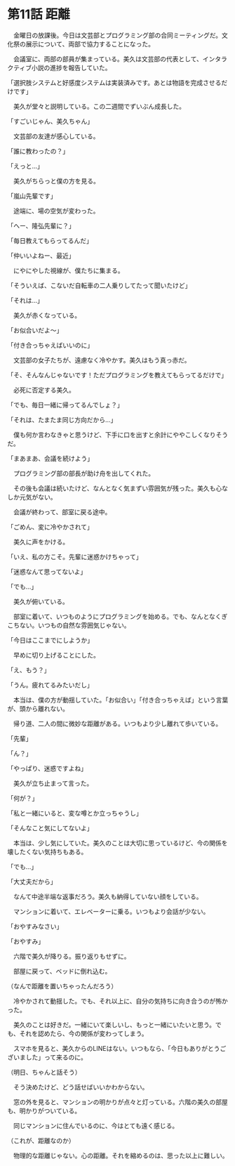 # 第11話 距離

　金曜日の放課後。今日は文芸部とプログラミング部の合同ミーティングだ。文化祭の展示について、両部で協力することになった。

　会議室に、両部の部員が集まっている。美久は文芸部の代表として、インタラクティブ小説の進捗を報告していた。

「選択肢システムと好感度システムは実装済みです。あとは物語を完成させるだけです」

　美久が堂々と説明している。この二週間でずいぶん成長した。

「すごいじゃん、美久ちゃん」

　文芸部の友達が感心している。

「誰に教わったの？」

「えっと...」

　美久がちらっと僕の方を見る。

「嵐山先輩です」

　途端に、場の空気が変わった。

「へー、隆弘先輩に？」

「毎日教えてもらってるんだ」

「仲いいよねー、最近」

　にやにやした視線が、僕たちに集まる。

「そういえば、こないだ自転車の二人乗りしてたって聞いたけど」

「それは...」

　美久が赤くなっている。

「お似合いだよ〜」

「付き合っちゃえばいいのに」

　文芸部の女子たちが、遠慮なく冷やかす。美久はもう真っ赤だ。

「そ、そんなんじゃないです！ただプログラミングを教えてもらってるだけで」

　必死に否定する美久。

「でも、毎日一緒に帰ってるんでしょ？」

「それは、たまたま同じ方向だから...」

　僕も何か言わなきゃと思うけど、下手に口を出すと余計にややこしくなりそうだ。

「まあまあ、会議を続けよう」

　プログラミング部の部長が助け舟を出してくれた。

　その後も会議は続いたけど、なんとなく気まずい雰囲気が残った。美久も心なしか元気がない。

　会議が終わって、部室に戻る途中。

「ごめん、変に冷やかされて」

　美久に声をかける。

「いえ、私の方こそ。先輩に迷惑かけちゃって」

「迷惑なんて思ってないよ」

「でも...」

　美久が俯いている。

　部室に着いて、いつものようにプログラミングを始める。でも、なんとなくぎこちない。いつもの自然な雰囲気じゃない。

「今日はここまでにしようか」

　早めに切り上げることにした。

「え、もう？」

「うん。疲れてるみたいだし」

　本当は、僕の方が動揺していた。「お似合い」「付き合っちゃえば」という言葉が、頭から離れない。

　帰り道、二人の間に微妙な距離がある。いつもより少し離れて歩いている。

「先輩」

「ん？」

「やっぱり、迷惑ですよね」

　美久が立ち止まって言った。

「何が？」

「私と一緒にいると、変な噂とか立っちゃうし」

「そんなこと気にしてないよ」

　本当は、少し気にしていた。美久のことは大切に思っているけど、今の関係を壊したくない気持ちもある。

「でも...」

「大丈夫だから」

　なんて中途半端な返事だろう。美久も納得していない顔をしている。

　マンションに着いて、エレベーターに乗る。いつもより会話が少ない。

「おやすみなさい」

「おやすみ」

　六階で美久が降りる。振り返りもせずに。

　部屋に戻って、ベッドに倒れ込む。

（なんで距離を置いちゃったんだろう）

　冷やかされて動揺した。でも、それ以上に、自分の気持ちに向き合うのが怖かった。

　美久のことは好きだ。一緒にいて楽しいし、もっと一緒にいたいと思う。でも、それを認めたら、今の関係が変わってしまう。

　スマホを見ると、美久からのLINEはない。いつもなら、「今日もありがとうございました」って来るのに。

（明日、ちゃんと話そう）

　そう決めたけど、どう話せばいいかわからない。

　窓の外を見ると、マンションの明かりが点々と灯っている。六階の美久の部屋も、明かりがついている。

　同じマンションに住んでいるのに、今はとても遠く感じる。

（これが、距離なのか）

　物理的な距離じゃない。心の距離。それを縮めるのは、思った以上に難しい。